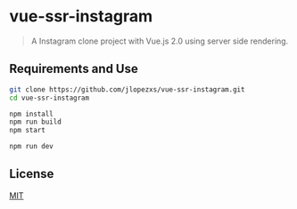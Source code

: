 # vue-ssr-instagram

> A Instagram clone project with Vue.js 2.0 using server side rendering.

## Requirements and Use

``` bash
git clone https://github.com/jlopezxs/vue-ssr-instagram.git
cd vue-ssr-instagram

npm install
npm run build
npm start

npm run dev
```

## License

[MIT](http://opensource.org/licenses/MIT)
